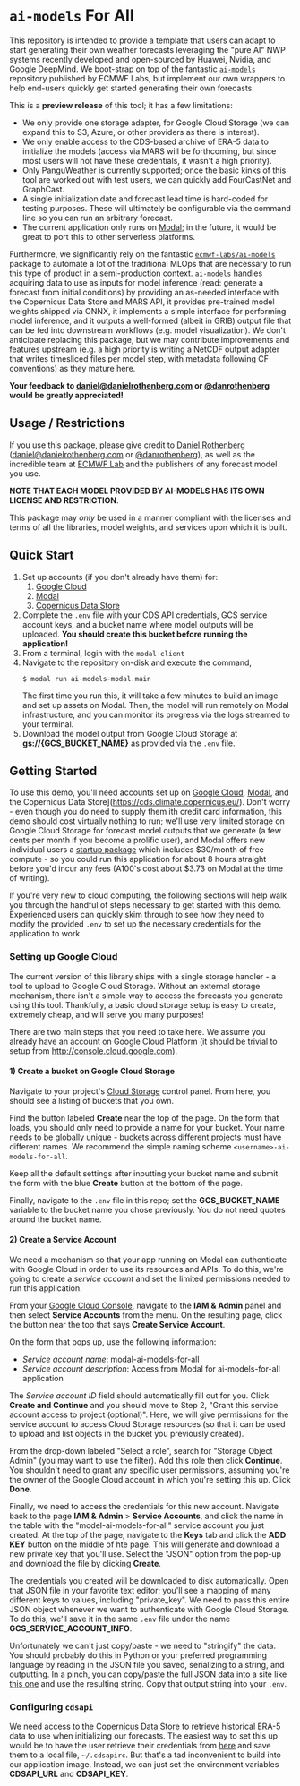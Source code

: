 # `ai-models` For All

This repository is intended to provide a template that users can adapt to start generating their own weather forecasts leveraging the "pure AI" NWP systems recently developed and open-sourced by Huawei, Nvidia, and Google DeepMind. We boot-strap on top of the fantastic [`ai-models`](https://github.com/ecmwf-lab/ai-models) repository published by ECMWF Labs, but implement our own wrappers to help end-users quickly get started generating their own forecasts.

This is a **preview release** of this tool; it has a few limitations:

- We only provide one storage adapter, for Google Cloud Storage (we can expand this
  to S3, Azure, or other providers as there is interest).
- We only enable access to the CDS-based archive of ERA-5 data to initialize the
  models (access via MARS will be forthcoming, but since most users will not have
  these credentials, it wasn't a high priority).
- Only PanguWeather is currently supported; once the basic kinks of this tool are worked
  out with test users, we can quickly add FourCastNet and GraphCast.
- A single initialization date and forecast lead time is hard-coded for testing purposes.
  These will ultimately be configurable via the command line so you can run an arbitrary
  forecast.
- The current application only runs on [Modal](https://www.modal.com); in the future, it
  would be great to port this to other serverless platforms.

Furthermore, we significantly rely on the fantastic [`ecmwf-labs/ai-models`](https://github.com/ecmwf-lab/ai-models)
package to automate a lot of the traditional MLOps that are necessary to run this type
of product in a semi-production context. `ai-models` handles acquiring data to use as
inputs for model inference (read: generate a forecast from initial conditions) by
providing an as-needed interface with the Copernicus Data Store and MARS API, it
provides pre-trained model weights shipped via ONNX, it implements a simple interface
for performing model inference, and it outputs a well-formed (albeit in GRIB) output
file that can be fed into downstream workflows (e.g. model visualization). We don't
anticipate replacing this package, but we may contribute improvements and features
upstream (e.g. a high priority is writing a NetCDF output adapter that writes timesliced
files per model step, with metadata following CF conventions) as they mature here.

**Your feedback to <daniel@danielrothenberg.com> or [@danrothenberg](https://twitter.com/danrothenberg) would be greatly appreciated!**

## Usage / Restrictions

If you use this package, please give credit to [Daniel Rothenberg](https://github.com/darothen)
(<daniel@danielrothenberg.com> or [@danrothenberg](https://twitter.com/danrothenberg)),
as well as the incredible team at [ECMWF Lab](https://github.com/ecmwf-lab) and the
publishers of any forecast model you use.

**NOTE THAT EACH MODEL PROVIDED BY AI-MODELS HAS ITS OWN LICENSE AND RESTRICTION**.

This package may *only* be used in a manner compliant with the licenses and terms of all
the libraries, model weights, and services upon which it is built.

## Quick Start

1. Set up accounts (if you don't already have them) for:
   1. [Google Cloud](https://cloud.google.com)
   2. [Modal](https://www.modal.com)
   3. [Copernicus Data Store](https://cds.climate.copernicus.eu/)
2. Complete the `.env` file with your CDS API credentials, GCS service account keys, and
   a bucket name where model outputs will be uploaded. **You should create this bucket
   before running the application!**
3. From a terminal, login with the `modal-client`
4. Navigate to the repository on-disk and execute the command,
   ```shell
   $ modal run ai-models-modal.main
   ```
   The first time you run this, it will take a few minutes to build an image and set up
   assets on Modal. Then, the model will run remotely on Modal infrastructure, and you
   can monitor its progress via the logs streamed to your terminal.
5. Download the model output from Google Cloud Storage at **gs://{GCS_BUCKET_NAME}** as
   provided via the `.env` file.

## Getting Started

To use this demo, you'll need accounts set up on [Google Cloud](https://cloud.google.com),
[Modal](https://www.modal.com), and the Copernicus Data Store](<https://cds.climate.copernicus.eu/>). 
Don't worry - even though you do need to supply them ith credit card information, this
demo should cost virtually nothing to run; we'll use very limited storage on Google
Cloud Storage for forecast model outputs that we generate (a few cents per month if you
become a prolific user), and Modal offers new individual users a [startup package](https://modal.com/signup)
which includes $30/month of free compute - so you could run this application for about 8
hours straight before you'd incur any fees (A100's cost about $3.73 on Modal at the time
of writing).

If you're very new to cloud computing, the following sections will help walk you through
the handful of steps necessary to get started with this demo. Experienced users can
quickly skim through to see how they need to modify the provided `.env` to set up the
necessary credentials for the application to work.

### Setting up Google Cloud

The current version of this library ships with a single storage handler - a tool
to upload to Google Cloud Storage. Without an external storage mechanism, there
isn't a simple way to access the forecasts you generate using this tool.
Thankfully, a basic cloud storage setup is easy to create, extremely cheap, and
will serve you many purposes!

There are two main steps that you need to take here. We assume you already have
an account on Google Cloud Platform (it should be trivial to setup from
http://console.cloud.google.com).

#### 1) Create a bucket on Google Cloud Storage

Navigate to your project's [Cloud Storage](https://console.cloud.google.com/storage/browser)
control panel. From here, you should see a listing of buckets that you own.

Find the button labeled **Create** near the top of the page. On the form that
loads, you should only need to provide a name for your bucket. Your name needs
to be globally unique - buckets across different projects must have different
names. We recommend the simple naming scheme `<username>-ai-models-for-all`.

Keep all the default settings after inputting your bucket name and submit the
form with the blue **Create** button at the bottom of the page.

Finally, navigate to the `.env` file in this repo; set the **GCS_BUCKET_NAME**
variable to the bucket name you chose previously. You do not need quotes around
the bucket name.

#### 2) Create a Service Account

We need a mechanism so that your app running on Modal can authenticate with
Google Cloud in order to use its resources and APIs. To do this, we're going to
create a *service account* and set the limited permissions needed to run this
application.

From your [Google Cloud Console](http://console.cloud.google.com), navigate to
the **IAM & Admin** panel and then select **Service Accounts** from the menu. On
the resulting page, click the button near the top that says
**Create Service Account**.

On the form that pops up, use the following information:

- *Service account name*: modal-ai-models-for-all
- *Service account description*: Access from Modal for ai-models-for-all application
  
The *Service account ID* field should automatically fill out for you. Click
**Create and Continue** and you should move to Step 2, "Grant this service
account access to project (optional)". Here, we will give permissions for the
service account to access Cloud Storage resources (so that it can be used to
upload and list objects in the bucket you previously created).

From the drop-down labeled "Select a role", search for "Storage Object Admin"
(you may want to use the filter). Add this role then click **Continue**. You
shouldn't need to grant any specific user permissions, assuming you're the owner
of the Google Cloud account in which you're setting this up. Click **Done**.

Finally, we need to access the credentials for this new account. Navigate back
to the page **IAM & Admin** > **Service Accounts**, and click the name in the
table with the "model-ai-models-for-all" service account you just created. At
the top of the page, navigate to the **Keys** tab and click the **ADD KEY**
button on the middle of hte page. This will generate and download a new private
key that you'll use. Select the "JSON" option from the pop-up and download the 
file by clicking **Create**.

The credentials you created will be downloaded to disk automatically. Open that
JSON file in your favorite text editor; you'll see a mapping of many different
keys to values, including "private_key". We need to pass this entire JSON object
whenever we want to authenticate with Google Cloud Storage. To do this, we'll
save it in the same `.env` file under the name **GCS_SERVICE_ACCOUNT_INFO**.

Unfortunately we can't just copy/paste - we need to "stringify" the data. You
should probably do this in Python or your preferred programming language by
reading in the JSON file you saved, serializing to a string, and outputting. In
a pinch, you can copy/paste the full JSON data into a site like [this one](https://jsonformatter.org/json-stringify-online)
and use the resulting string. Copy that output string into your `.env`.

### Configuring `cdsapi`

We need access to the [Copernicus Data Store](https://cds.climate.copernicus.eu/)
to retrieve historical ERA-5 data to use when initializing our forecasts. The
easiest way to set this up would be to have the user retrieve their credentials
from [here](https://cds.climate.copernicus.eu/api-how-to) and save them to a
local file, `~/.cdsapirc`. But that's a tad inconvenient to build into our
application image. Instead, we can just set the environment variables
**CDSAPI_URL** and **CDSAPI_KEY**.